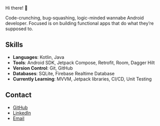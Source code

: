 Hi there! 👋 

Code-crunching, bug-squashing, logic-minded wannabe Android developer.
Focused is on building functional apps that do what they’re supposed to.

## Skills

- **Languages**: Kotlin, Java
- **Tools**: Android SDK, Jetpack Compose, Retrofit, Room, Dagger Hilt
- **Version Control**: Git, GitHub
- **Databases**: SQLite, Firebase Realtime Database
- **Currently Learning**: MVVM, Jetpack libraries, CI/CD, Unit Testing

## Contact

- [GitHub](https://github.com/zrdpsh/)
- [LinkedIn](https://www.linkedin.com/in/vladimir-shtvan)
- [Email](zrdpsh@proton.me)

